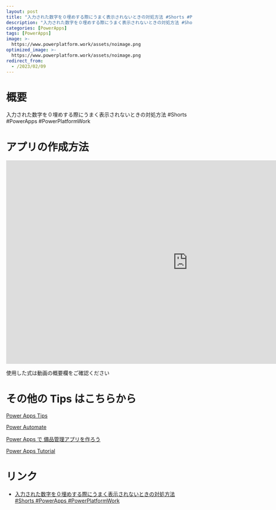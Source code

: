 ```yaml
---
layout: post
title: "入力された数字を０埋めする際にうまく表示されないときの対処方法 #Shorts #PowerApps #PowerPlatformWork"
description: "入力された数字を０埋めする際にうまく表示されないときの対処方法 #Shorts #PowerApps #PowerPlatformWorkを動画で分かりやすく解説"
categories: [PowerApps]
tags: [PowerApps]
image: >-
  https://www.powerplatform.work/assets/noimage.png
optimized_image: >-
  https://www.powerplatform.work/assets/noimage.png
redirect_from:
  - /2023/02/09
---
```



#  概要

入力された数字を０埋めする際にうまく表示されないときの対処方法 #Shorts #PowerApps #PowerPlatformWork


# アプリの作成方法

<iframe width="983" height="553" src="https://www.youtube.com/embed/5iSCdPnDJLg" title="YouTube video player" frameborder="0" allow="accelerometer; autoplay; clipboard-write; encrypted-media; gyroscope; picture-in-picture" allowfullscreen></iframe>


使用した式は動画の概要欄をご確認ください


# その他の Tips はこちらから

[Power Apps Tips](https://www.youtube.com/watch?v=VrAQf3JQ7yM&list=PLVhFi1fb3DqakSLVMn22DDcySXh9jtzi- )


[Power Automate](https://www.youtube.com/watch?v=-YnJYT0ASEM&list=PLVhFi1fb3Dqbzic6GieqnLFgD3aTj-eHA)


[Power Apps で 備品管理アプリを作ろう](https://www.youtube.com/playlist?list=PLVhFi1fb3DqZM3HKb8Hea6XEL96990Fyn)


[Power Apps Tutorial](https://www.youtube.com/playlist?list=PLVhFi1fb3DqalxpL974VvAJvV4iWoSbe_)


# リンク


- [入力された数字を０埋めする際にうまく表示されないときの対処方法 #Shorts #PowerApps #PowerPlatformWork](https://www.youtube.com/watch?v=5iSCdPnDJLg)

